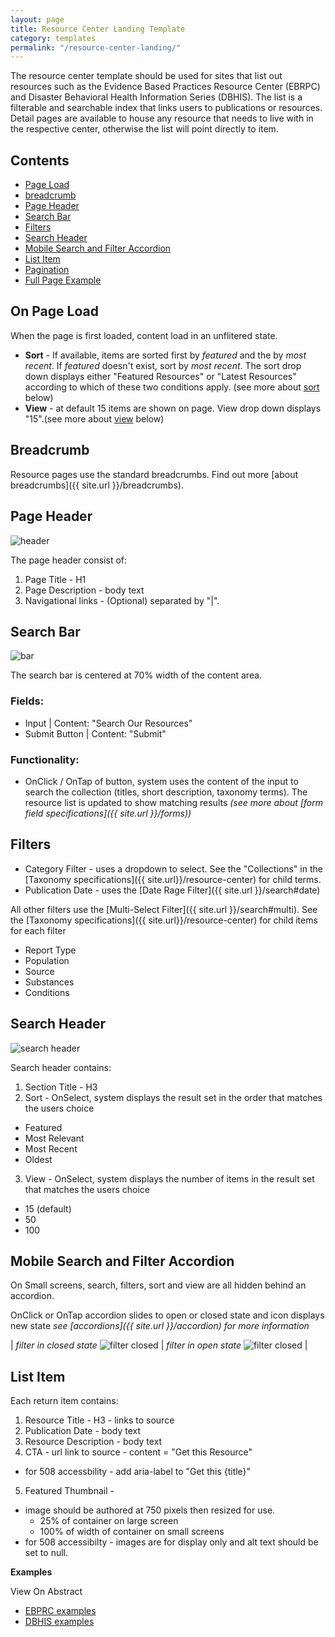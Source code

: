 ```yaml
---
layout: page
title: Resource Center Landing Template
category: templates
permalink: "/resource-center-landing/"
---
```


The resource center template should be used for sites that list out resources such as the Evidence Based Practices Resource Center (EBRPC) and Disaster Behavioral Health Information Series (DBHIS). The list is a filterable and searchable index that links users to publications or resources. Detail pages are available to house any resource that needs to live with in the respective center, otherwise the list will point directly to item.

## Contents
- [Page Load](#load)
- [breadcrumb](#breadcrumb)
- [Page Header](#header)
- [Search Bar](#bar)
- [Filters](#filters)
- [Search Header](#search)
- [Mobile Search and Filter Accordion](#mobile)
- [List Item](#item)
- [Pagination](#pagination)
- [Full Page Example](#example)


<a href="load"></a>
## On Page Load
When the page is first loaded, content load in an unflitered state.
- **Sort** - If available, items are sorted first by _featured_ and the by _most recent_. If _featured_ doesn't exist, sort by _most recent_. The sort drop down displays either "Featured Resources" or "Latest Resources" according to which of these two conditions apply. (see more about [sort](#search) below)
- **View** - at default 15 items are shown on page. View drop down displays "15".(see more about [view](#search) below)

<a href="breadcrumb"></a>
## Breadcrumb

Resource pages use the standard breadcrumbs. Find out more [about breadcrumbs]({{ site.url }}/breadcrumbs).

<a href="header"></a>
##  Page Header
![header](../assets/img/resource-center/page-header.png)

The page header consist of:
1. Page Title - H1
2. Page Description - body text
3. Navigational links - (Optional) separated by "\|".

<a href="bar"></a>
## Search Bar
![bar](../assets/img/resource-center/search-bar.png)

The search bar is centered at 70% width of the content area.
### Fields:
- Input \| Content: "Search Our Resources"
- Submit Button \| Content: "Submit"

### Functionality:
- OnClick / OnTap of button, system uses the content of the input to search the collection (titles, short description, taxonomy terms). The resource list is updated to show matching results
_(see more about [form field specifications]({{ site.url }}/forms))_


<a href="filters"></a>
## Filters

- Category Filter - uses a dropdown to select. See the "Collections" in the [Taxonomy specifications]({{ site.url}}/resource-center) for child terms.
- Publication Date - uses the [Date Rage Filter]({{ site.url }}/search#date)

All other filters use the [Multi-Select Filter]({{ site.url }}/search#multi). See the [Taxonomy specifications]({{ site.url}}/resource-center) for child items for each filter
- Report Type
- Population
- Source
- Substances
- Conditions


<a href="search"></a>
## Search Header
![search header](../assets/img/resource-center/search-header.png)

Search header contains:
1. Section Title - H3
2. Sort - OnSelect, system displays the result set in the order that matches the users choice
  - Featured
  - Most Relevant
  - Most Recent
  - Oldest
3. View - OnSelect, system displays the number of items in the result set that matches the users choice
  - 15 (default)
  - 50
  - 100


<a href="mobile"></a>
## Mobile Search and Filter Accordion
On Small screens, search, filters, sort and view are all hidden behind an accordion.

OnClick or OnTap accordion slides to open or closed state and icon displays new state
_see [accordions]({{ site.url }}/accordion) for more information_

| *filter in closed state* ![filter closed](../assets/img/resource-center/mobile-filter-closed.png) | *filter in open state* ![filter closed](../assets/img/resource-center/mobile-filter-open.png) |



<a href="item"></a>

## List Item
Each return item contains:
1. Resource Title - H3 - links to source
2. Publication Date - body text
3. Resource Description - body text
4. CTA - url link to source - content =  "Get this Resource"
- for 508 accessbility - add aria-label to "Get this {title}"
5. Featured Thumbnail -
  - image should be authored at 750 pixels then resized for use.
    - 25% of container on large screen
    - 100% of width of container on small screens
  - for 508 accessibilty - images are for display only and alt text should be set to null.


**Examples**

View On Abstract
- [EBPRC examples](https://share.goabstract.com/c4c8d08c-9e66-40f6-835d-2d6fbc0d1aea?sectionId=fcc83cb1-766d-40c7-bd40-9df9dd3fe411) 
- [DBHIS examples](https://share.goabstract.com/c4c8d08c-9e66-40f6-835d-2d6fbc0d1aea?sectionId=6ad14633-e467-44b9-a312-b57be092c439)
